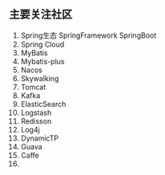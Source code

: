 


## 主要关注社区


1. Spring生态 SpringFramework SpringBoot
2. Spring Cloud
3. MyBatis
4. Mybatis-plus 
5. Nacos
6. Skywalking
7. Tomcat
8. Kafka
9. ElasticSearch
10. Logstash
11. Redisson
12. Log4j
13. DynamicTP
14. Guava
15. Caffe
16. 







